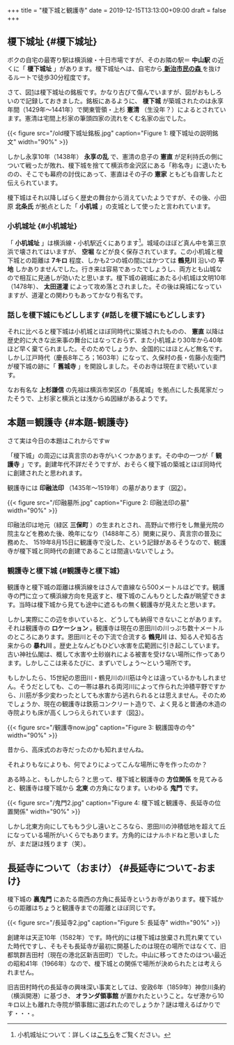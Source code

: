 +++
title = "榎下城と観護寺"
date = 2019-12-15T13:13:00+09:00
draft = false
+++

## 榎下城址 {#榎下城址}

ボクの自宅の最寄り駅は横浜線・十日市場ですが、そのお隣の駅＝ **中山駅** の近くに「 **榎下城址** 」があります。榎下城址へは、自宅から[ **新治市民の森** ](https://www.city.yokohama.lg.jp/kurashi/machizukuri-kankyo/midori-koen/midori%5Fup/1mori/forest/guidemap.files/0060%5F20190426.pdf)を抜けるルートで徒歩30分程度です。

さて、図[1](#orgbb3e7b8)は榎下城址の銘板です。かなり古びて傷んでいますが、図がおもしろいので記録しておきました。銘板にあるように、
 **榎下城** が築城されたのは永享年間（1429年〜1441年）で関東管領・上杉 **憲清** （生没年？）によるとされています。憲清は宅間上杉家の筆頭四家の流れをくむ名家の出でした。

<a id="orgbb3e7b8"></a>

{{< figure src="/old榎下城址銘板.jpg" caption="Figure 1: 榎下城址の説明銘文" width="90%" >}}

しかし永享10年（1438年） **永享の乱** で、憲清の息子の **憲直** が足利持氏の側について戦ったが敗れ、榎下城を捨てて横浜市金沢区にある「称名寺」に退いたものの、そこでも幕府の討伐にあって、憲直はその子の **憲家** ともども自害したと伝えられています。

榎下城はそれ以降しばらく歴史の舞台から消えていたようですが、その後、小田原 **北条氏** が拠点とした「 **小机城** 」の支城として使ったと言われています。


### 小机城址 {#小机城址}

「 **小机城址** 」は横浜線・小机駅近くにあります[^fn:1]。城域のほぼど真ん中を第三京浜で壊されてはいますが、
 **空堀** などが良く保存されています。この小机城と榎下城との距離は **7キロ** 程度、しかも2つの城の間にはかつては **鶴見川** 沿いの **平地** しかありませんでした。行き来は容易であったでしょうし、両方とも山城なので相互に見通しが効いたと思います。榎下城の親城にあたる小机城は文明10年（1478年）、
 **太田道灌** によって攻め落とされました。その後は廃城になっていますが、道灌との関わりもあってかなり有名です。


### 話しを榎下城にもどしします {#話しを榎下城にもどしします}

それに比べると榎下城は小机城とほぼ同時代に築城されたものの、
 **憲直** 以降は歴史的に大きな出来事の舞台にはなっておらず、また小机城より30年から40年ほど早く棄てられました。そのためでしょうか、全国的にはほとんど無名です。しかし江戸時代（慶長8年ころ；1603年）になって、久保村の長・佐藤小左衛門が榎下城の跡に「 **舊城寺** 」を開設しました。そのお寺は現在まで続いています。

なお有名な **上杉謙信** の先祖は横浜市栄区の「長尾城」を拠点にした長尾家だったそうで、上杉家と横浜とは浅からぬ因縁があるようです。


## 本題＝観護寺 {#本題-観護寺}

さて実は今日の本題はこれからですw

「榎下城」の周辺には真言宗のお寺がいくつかあります。その中の一つが「 **観護寺** 」です。創建年代不詳だそうですが、おそらく榎下城の築城とほぼ同時代に創建されたと思われます。

観護寺には **印融法印** （1435年〜1519年）の墓があります（図[2](#orge498ff0)）。

<a id="orge498ff0"></a>

{{< figure src="/印融墓所.jpg" caption="Figure 2: 印融法印の墓" width="90%" >}}

印融法印は地元（緑区 **三保町** ）の生まれとされ、高野山で修行をし無量光院の院主などを務めた後、晩年になり（1488年ころ）関東に戻り、真言宗の普及に務めた、
1519年8月15日に観護寺で没した、という記録があるそうなので、観護寺が榎下城と同時代の創建であることは間違いないでしょう。


### 観護寺と榎下城 {#観護寺と榎下城}

観護寺と榎下城の距離は横浜線をはさんで直線なら500メートルほどです。観護寺の門に立って横浜線方向を見返すと、榎下城のこんもりとした森が眺望できます。当時は榎下城から見ても途中に遮るもの無く観護寺が見えたと思います。

しかし実際にこの辺を歩いていると、どうしても納得できないことがあります。それは観護寺の **ロケーション** 。観護寺は現在の恩田川の川っぷち数十メートルのところにあります。恩田川とその下流で合流する **鶴見川** は、知る人ぞ知る古来からの **暴れ川** 。歴史上なんどもひどい水害を広範囲に引き起こしています。古い神社仏閣は、概して水害や土砂崩れによる被害を受けない場所に作ってあります。しかしここは来るたびに、まずいでしょう〜という場所です。

もしかしたら、15世紀の恩田川・鶴見川の川筋は今とは違っているかもしれません。そうだとしても、この一帯は暴れる両河川によって作られた沖積平野ですから、川筋が多少変わったとしても水害から逃れられるとは思えません。そのためでしょうか、現在の観護寺は鉄筋コンクリート造りで、よく見ると普通の木造の寺院よりも床が高くしつらえられています（図[3](#org023c28d)）。

<a id="org023c28d"></a>

{{< figure src="/観護寺now.jpg" caption="Figure 3: 観護国寺の今" width="90%" >}}

昔から、高床式のお寺だったのかも知れませんね。

それよりもなによりも、何でよりによってこんな場所に寺を作ったのか？

ある時ふと、もしかしたら？と思って、榎下城と観護寺の **方位関係** を見てみると、観護寺は榎下城から **北東** の方角になります。いわゆる **鬼門** です。

<a id="org43d5013"></a>

{{< figure src="/鬼門2.jpg" caption="Figure 4: 榎下城と観護寺、長延寺の位置関係" width="90%" >}}

しかし北東方向にしてももう少し遠いところなら、恩田川の沖積低地を超えて丘になっている場所がいくらでもあります。方角的にはナルホドねと思いましたが、まだ謎は残ります（笑）。


## 長延寺について（おまけ） {#長延寺について-おまけ}

榎下城の **裏鬼門** にあたる南西の方角に長延寺というお寺があります。榎下城からの距離はちょうと観護寺までの距離とほぼ同じです。

<a id="org69f363a"></a>

{{< figure src="/長延寺2.jpg" caption="Figure 5: 長延寺" width="90%" >}}

創建年は天正10年（1582年）です。時代的には榎下城は放棄され荒れ果てていた時代ですし、そもそも長延寺が最初に開基したのは現在の場所ではなくて、旧都筑群吉田村（現在の港北区新吉田町）でした。中山に移ってきたのはつい最近の昭和41年（1966年）なので、榎下城との関係で場所が決められたとは考えられません。

旧吉田村時代の長延寺の興味深い事実としては、安政6年（1859年）神奈川条約（横浜開港）に基づき、 **オランダ領事館** が置かれたということ。なぜ港から10キロ以上も離れた寺院が領事館に選ばれたのでしょうか？謎は増えるばかりです・・・。

[^fn:1]: 小机城址について：詳しくは[こちら](//PLAZA.RAKUTEN.CO.JP/CANONBOY2012/DIARY/201809080003/)をご覧ください。